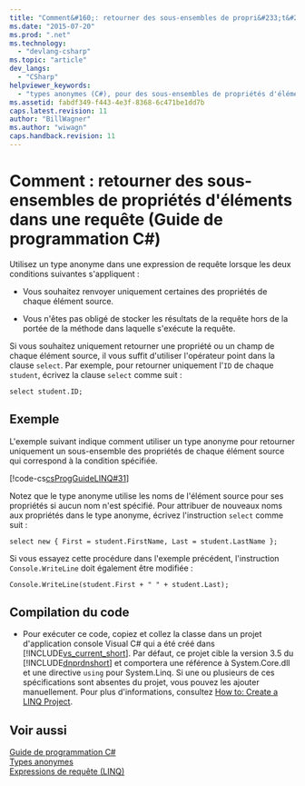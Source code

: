 ```yaml
---
title: "Comment&#160;: retourner des sous-ensembles de propri&#233;t&#233;s d&#39;&#233;l&#233;ments dans une requ&#234;te (Guide de programmation&#160;C#) | Microsoft Docs"
ms.date: "2015-07-20"
ms.prod: ".net"
ms.technology: 
  - "devlang-csharp"
ms.topic: "article"
dev_langs: 
  - "CSharp"
helpviewer_keywords: 
  - "types anonymes (C#), pour des sous-ensembles de propriétés d'éléments"
ms.assetid: fabdf349-f443-4e3f-8368-6c471be1dd7b
caps.latest.revision: 11
author: "BillWagner"
ms.author: "wiwagn"
caps.handback.revision: 11
---
```

# Comment&#160;: retourner des sous-ensembles de propri&#233;t&#233;s d&#39;&#233;l&#233;ments dans une requ&#234;te (Guide de programmation&#160;C#)
Utilisez un type anonyme dans une expression de requête lorsque les deux conditions suivantes s'appliquent :  
  
-   Vous souhaitez renvoyer uniquement certaines des propriétés de chaque élément source.  
  
-   Vous n'êtes pas obligé de stocker les résultats de la requête hors de la portée de la méthode dans laquelle s'exécute la requête.  
  
 Si vous souhaitez uniquement retourner une propriété ou un champ de chaque élément source, il vous suffit d'utiliser l'opérateur point dans la clause `select`.  Par exemple, pour retourner uniquement l'`ID` de chaque `student`, écrivez la clause `select` comme suit :  
  
```  
select student.ID;  
```  
  
## Exemple  
 L'exemple suivant indique comment utiliser un type anonyme pour retourner uniquement un sous\-ensemble des propriétés de chaque élément source qui correspond à la condition spécifiée.  
  
 [!code-cs[csProgGuideLINQ#31](../../../csharp/programming-guide/arrays/codesnippet/csharp/csLINQProgRef/csRef30LangFeatures_2.cs#31)]  
  
 Notez que le type anonyme utilise les noms de l'élément source pour ses propriétés si aucun nom n'est spécifié.  Pour attribuer de nouveaux noms aux propriétés dans le type anonyme, écrivez l'instruction `select` comme suit :  
  
```  
select new { First = student.FirstName, Last = student.LastName };  
```  
  
 Si vous essayez cette procédure dans l'exemple précédent, l'instruction `Console.WriteLine` doit également être modifiée :  
  
```  
Console.WriteLine(student.First + " " + student.Last);  
```  
  
## Compilation du code  
  
-   Pour exécuter ce code, copiez et collez la classe dans un projet d'application console Visual C\# qui a été créé dans [!INCLUDE[vs_current_short](../../../csharp/programming-guide/classes-and-structs/includes/vs-current-short-md.md)].  Par défaut, ce projet cible la version 3.5 du [!INCLUDE[dnprdnshort](../../../csharp/getting-started/includes/dnprdnshort-md.md)] et comportera une référence à System.Core.dll et une directive `using` pour System.Linq.  Si une ou plusieurs de ces spécifications sont absentes du projet, vous pouvez les ajouter manuellement.  Pour plus d'informations, consultez [How to: Create a LINQ Project](../Topic/How%20to:%20Create%20a%20LINQ%20Project.md).  
  
## Voir aussi  
 [Guide de programmation C\#](../../../csharp/programming-guide/index.md)   
 [Types anonymes](../../../csharp/programming-guide/classes-and-structs/anonymous-types.md)   
 [Expressions de requête \(LINQ\)](../../../csharp/programming-guide/linq-query-expressions/index.md)